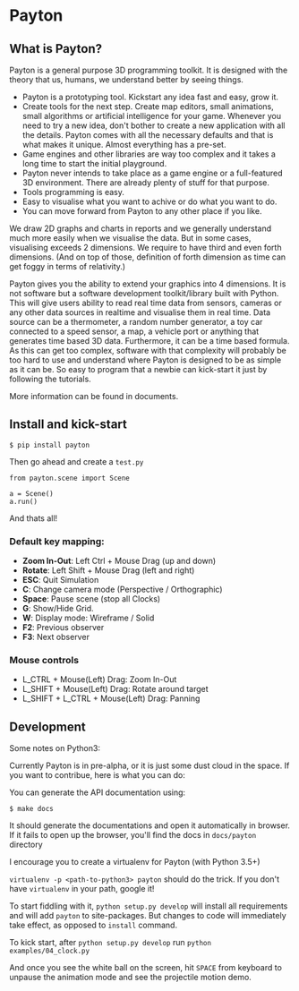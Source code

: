 # Payton

## What is Payton?

Payton is a general purpose 3D programming toolkit. It is designed with the
theory that us, humans, we understand better by seeing things.


* Payton is a prototyping tool. Kickstart any idea fast and easy, grow it.
* Create tools for the next step. Create map editors, small animations, small
  algorithms or artificial intelligence for your game. Whenever you need to
  try a new idea, don't bother to create a new application with all the
  details. Payton comes with all the necessary defaults and that is what makes
  it unique. Almost everything has a pre-set.
* Game engines and other libraries are way too complex and it takes a long time
  to start the initial playground.
* Payton never intends to take place as a game engine or a full-featured 3D
  environment. There are already plenty of stuff for that purpose.
* Tools programming is easy.
* Easy to visualise what you want to achive or do what you want to do.
* You can move forward from Payton to any other place if you like.


We draw 2D graphs and charts in reports and we generally understand much more
easily when we visualise the data. But in some cases, visualising exceeds 2
dimensions. We require to have third and even forth dimensions. (And on top of
those, definition of forth dimension as time can get foggy in terms of
relativity.)

Payton gives you the ability to extend your graphics into 4 dimensions. It is not
software but a software development toolkit/library built with Python.
This will give users ability to read real time data from sensors, cameras or
any other data sources in realtime and visualise them in real time. Data source
can be a thermometer, a random number generator, a toy car connected to a speed
sensor, a map, a vehicle port or anything that generates time based 3D data.
Furthermore, it can be a time based formula. As this can get too complex,
software with that complexity will probably be too hard to use and understand
where Payton is designed to be as simple as it can be. So easy to program that
a newbie can kick-start it just by following the tutorials.

More information can be found in documents.

## Install and kick-start

    $ pip install payton

Then go ahead and create a `test.py`

    from payton.scene import Scene
    
    a = Scene()
    a.run()
    
And thats all!

### Default key mapping:

- **Zoom In-Out**: Left Ctrl + Mouse Drag (up and down)
- **Rotate**: Left Shift + Mouse Drag (left and right)
- **ESC**: Quit Simulation
- **C**: Change camera mode (Perspective / Orthographic)
- **Space**: Pause scene (stop all Clocks)
- **G**: Show/Hide Grid.
- **W**: Display mode: Wireframe / Solid
- **F2**: Previous observer
- **F3**: Next observer

### Mouse controls
- L_CTRL + Mouse(Left) Drag: Zoom In-Out
- L_SHIFT + Mouse(Left) Drag: Rotate around target
- L_SHIFT + L_CTRL + Mouse(Left) Drag: Panning

## Development

Some notes on Python3:

Currently Payton is in pre-alpha, or it is just some dust cloud in the space.
If you want to contribue, here is what you can do:

You can generate the API documentation using:

    $ make docs

It should generate the documentations and open it automatically in browser.
If it fails to open up the browser, you'll find the docs in `docs/payton`
directory

I encourage you to create a virtualenv for Payton (with Python 3.5+)

`virtualenv -p <path-to-python3> payton` should do the trick. If you don't have
`virtualenv` in your path, google it!

To start fiddling with it, `python setup.py develop` will install all
requirements and will add `payton` to site-packages. But changes to code will
immediately take effect, as opposed to `install` command.

To kick start, after `python setup.py develop` run `python examples/04_clock.py`

And once you see the white ball on the screen, hit `SPACE` from keyboard to unpause
the animation mode and see the projectile motion demo.
